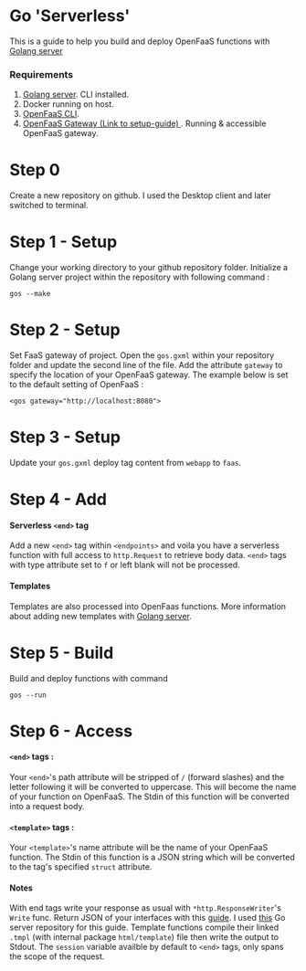 # Go 'Serverless'

This is a guide to help you build and deploy OpenFaaS functions with [Golang server](http://golangserver.com)

### Requirements
1. [Golang server](http://gophersauce.com). CLI installed.
2. Docker running on host.
3. [OpenFaaS CLI](https://github.com/openfaas/faas).
4. [OpenFaaS Gateway (Link to setup-guide) ](https://github.com/openfaas/faas/blob/master/guide/deployment_swarm.md). Running & accessible OpenFaaS gateway.


# Step 0
Create a new repository on github. I used the Desktop client and later switched to terminal.

# Step 1 - Setup
Change your working directory to your github repository folder. Initialize a Golang server project within the repository with following command :

	gos --make

# Step 2 - Setup
Set FaaS gateway of project. Open the `gos.gxml` within your repository folder and update the second line of the file. Add the attribute `gateway` to specify the location of your OpenFaaS gateway. The example below is set to the default setting of OpenFaaS :

	<gos gateway="http://localhost:8080">

# Step 3 - Setup
Update your `gos.gxml` deploy tag content from `webapp` to `faas`.

# Step 4 - Add
#### Serverless `<end>` tag
Add a new `<end>` tag within `<endpoints>` and voila you have a serverless function with full access to `http.Request` to retrieve body data. `<end>` tags with type attribute set to `f` or left blank will not be processed.

#### Templates
Templates are also processed into OpenFaas functions. More information about adding new templates with [Golang server](http://golangserver.com/docs/markup.html#templates).


# Step 5 - Build
Build and deploy functions with command 

	gos --run

# Step 6 - Access

#### `<end>` tags :
Your `<end>`'s path attribute will be stripped of `/` (forward slashes) and the letter following it will be converted to uppercase. This will become the name of your function on OpenFaaS. The Stdin of this function will be converted into a request body. 


#### `<template>` tags :
Your `<template>`'s name attribute will be the name of your OpenFaaS function. The Stdin of this function is a JSON string which will be converted to the tag's specified `struct` attribute.


#### Notes
With end tags write your response as usual with `*http.ResponseWriter`'s `Write` func.
Return JSON of your interfaces with this [guide](https://github.com/cheikhshift/jsonfaas).
I used [this](https://github.com/cheikhshift/TestFaas/blob/master/gos.gxml) Go server repository for this guide.
Template functions compile their linked `.tmpl` (with internal package `html/template`) file then write the output to Stdout.
The `session` variable availble by default to `<end>` tags, only spans the scope of the request.
